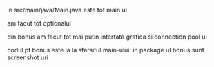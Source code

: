 in src/main/java/Main.java este tot main ul

am facut tot optionalul

din bonus am facut tot mai putin interfata grafica si connection pool ul

codul pt bonus este la la sfarsitul main-ului. in package ul bonus sunt screenshot uri
